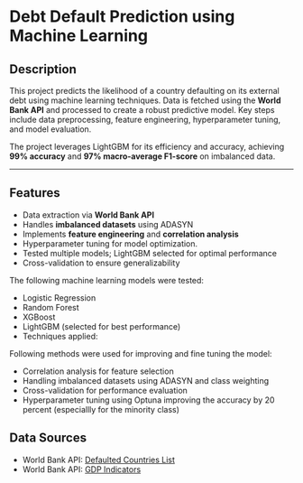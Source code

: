 # Debt Default Prediction using Machine Learning  

## Description  
This project predicts the likelihood of a country defaulting on its external debt using machine learning techniques. Data is fetched using the **World Bank API** and processed to create a robust predictive model. Key steps include data preprocessing, feature engineering, hyperparameter tuning, and model evaluation.  

The project leverages LightGBM for its efficiency and accuracy, achieving **99% accuracy** and **97% macro-average F1-score** on imbalanced data.  

---

## Features  
- Data extraction via **World Bank API**  
- Handles **imbalanced datasets** using ADASYN  
- Implements **feature engineering** and **correlation analysis**
- Hyperparameter tuning for model optimization.
- Tested multiple models; LightGBM selected for optimal performance 
- Cross-validation to ensure generalizability

The following machine learning models were tested:

 - Logistic Regression
 - Random Forest
 - XGBoost
 - LightGBM (selected for best performance)
 - Techniques applied:

Following methods were used for improving and fine tuning the model:
- Correlation analysis for feature selection
- Handling imbalanced datasets using ADASYN and class weighting 
- Cross-validation for performance evaluation
- Hyperparameter tuning using Optuna improving the accuracy by 20 percent (especiallly for the minority class)

## Data Sources 
- World Bank API: [Defaulted Countries List](https://thedocs.worldbank.org/en/doc/4d4081ea0fd5642318a373701a296a61-0050022024/original/Mallucci-Sovereign-defaults-at-home-and-abroad.pdf)
- World Bank API: [GDP Indicators](https://pypi.org/project/wbgapi/)
